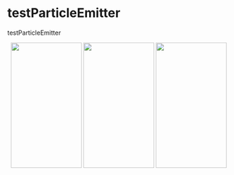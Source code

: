 # testParticleEmitter
testParticleEmitter

<p align='center'>
<img src="https://github.com/youger/testParticleEmitter/blob/master/testCA/ss1.png" width="160" height="283"/>
<img src="https://github.com/youger/testParticleEmitter/blob/master/testCA/ss2.png" width="160" height="283"/>
<img src="https://github.com/youger/testParticleEmitter/blob/master/testCA/ss3.png" width="160" height="283"/>
</p>
<!--[](https://github.com/youger/testParticleEmitter/blob/master/testCA/ScreenShot.png)>
